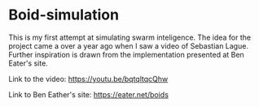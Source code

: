 # Boid-simulation

This is my first attempt at simulating swarm inteligence. The idea for the project came a over a year ago when I saw a video of Sebastian Lague. Further inspiration is drawn from the implementation presented at Ben Eater's site.

Link to the video: https://youtu.be/bqtqltqcQhw 

Link to Ben Eather's site: https://eater.net/boids
